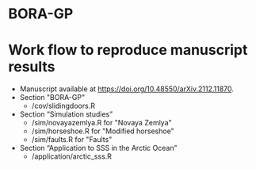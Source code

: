 BORA-GP
================

# Work flow to reproduce manuscript results

-   Manuscript available at https://doi.org/10.48550/arXiv.2112.11870.
-   Section "BORA-GP"
    -   /cov/slidingdoors.R 
-   Section “Simulation studies”
    -   /sim/novayazemlya.R for "Novaya Zemlya"
    -   /sim/horseshoe.R for "Modified horseshoe"
    -   /sim/faults.R for "Faults"
-   Section “Application to SSS in the Arctic Ocean”
    -   /application/arctic_sss.R

